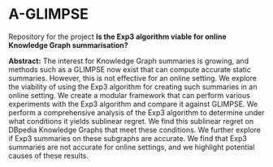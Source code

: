 # A-GLIMPSE
Repository for the project **Is the Exp3 algorithm viable for online Knowledge Graph summarisation?**

**Abstract:**
The interest for Knowledge Graph summaries is growing, and methods such as a GLIMPSE now exist that can compute accurate static summaries. However, this is not effective for an online setting. We explore the viability of using the Exp3 algorithm for creating such summaries in an online setting. We create a modular framework that can perform various experiments with the Exp3 algorithm and compare it against GLIMPSE. We perform a comprehensive analysis of the Exp3 algorithm to determine under what conditions it yields sublinear regret. We find this sublinear regret on DBpedia Knowledge Graphs that meet these conditions. We further explore if Exp3 summaries on these subgraphs are accurate. We find that Exp3 summaries are not accurate for online settings, and we highlight potential causes of these results.
